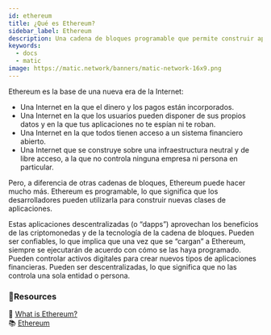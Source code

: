 ```yaml
---
id: ethereum
title: ¿Qué es Ethereum?
sidebar_label: Ethereum
description: Una cadena de bloques programable que permite construir aplicaciones descentralizadas.
keywords:
  - docs
  - matic
image: https://matic.network/banners/matic-network-16x9.png
---
```


Ethereum es la base de una nueva era de la Internet:

- Una Internet en la que el dinero y los pagos están incorporados.
- Una Internet en la que los usuarios pueden disponer de sus propios datos y en la que tus aplicaciones no te espían ni te roban.
- Una Internet en la que todos tienen acceso a un sistema financiero abierto.
- Una Internet que se construye sobre una infraestructura neutral y de libre acceso, a la que no controla ninguna empresa ni persona en particular.

Pero, a diferencia de otras cadenas de bloques, Ethereum puede hacer mucho más. Ethereum es programable, lo que significa que los desarrolladores pueden utilizarla para construir nuevas clases de aplicaciones.

Estas aplicaciones descentralizadas (o “dapps”) aprovechan los beneficios de las criptomonedas y de la tecnología de la cadena de bloques. Pueden ser confiables, lo que implica que una vez que se “cargan” a Ethereum, siempre se ejecutarán de acuerdo con cómo se las haya programado. Pueden controlar activos digitales para crear nuevos tipos de aplicaciones financieras. Pueden ser descentralizadas, lo que significa que no las controla una sola entidad o persona.
### **:scroll:Resources**

:book: [What is Ethereum?](https://ethereum.org/what-is-ethereum/) <br/>
 :books: [Ethereum](https://ethereum.org/)
